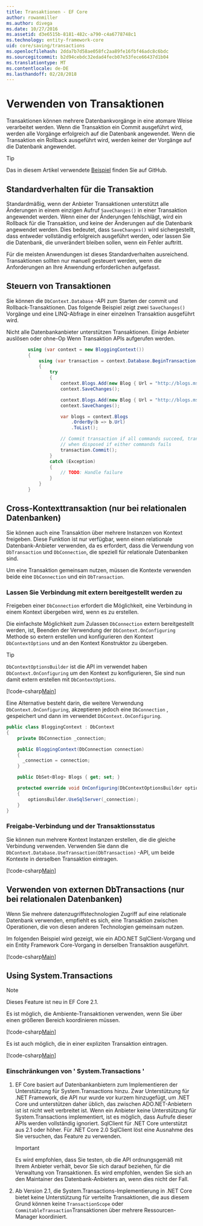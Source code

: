 ```yaml
---
title: Transaktionen - EF Core
author: rowanmiller
ms.author: divega
ms.date: 10/27/2016
ms.assetid: d3e6515b-8181-482c-a790-c4a6778748c1
ms.technology: entity-framework-core
uid: core/saving/transactions
ms.openlocfilehash: 2dda7b7d58ae058fc2aa89fe16fbf46adc8c6bdc
ms.sourcegitcommit: b2d94cebdc32edad4fecb07e53fece66437d1b04
ms.translationtype: MT
ms.contentlocale: de-DE
ms.lasthandoff: 02/28/2018
---
```

# <a name="using-transactions"></a>Verwenden von Transaktionen

Transaktionen können mehrere Datenbankvorgänge in eine atomare Weise verarbeitet werden. Wenn die Transaktion ein Commit ausgeführt wird, werden alle Vorgänge erfolgreich auf die Datenbank angewendet. Wenn die Transaktion ein Rollback ausgeführt wird, werden keiner der Vorgänge auf die Datenbank angewendet.

> [!TIP]  
> Das in diesem Artikel verwendete [Beispiel](https://github.com/aspnet/EntityFramework.Docs/tree/master/samples/core/Saving/Saving/Transactions/) finden Sie auf GitHub.

## <a name="default-transaction-behavior"></a>Standardverhalten für die Transaktion

Standardmäßig, wenn der Anbieter Transaktionen unterstützt alle Änderungen in einem einzigen Aufruf `SaveChanges()` in einer Transaktion angewendet werden. Wenn einer der Änderungen fehlschlägt, wird ein Rollback für die Transaktion, und keine der Änderungen auf die Datenbank angewendet werden. Dies bedeutet, dass `SaveChanges()` wird sichergestellt, dass entweder vollständig erfolgreich ausgeführt werden, oder lassen Sie die Datenbank, die unverändert bleiben sollen, wenn ein Fehler auftritt.

Für die meisten Anwendungen ist dieses Standardverhalten ausreichend. Transaktionen sollten nur manuell gesteuert werden, wenn die Anforderungen an Ihre Anwendung erforderlichen aufgefasst.

## <a name="controlling-transactions"></a>Steuern von Transaktionen

Sie können die `DbContext.Database` -API zum Starten der commit und Rollback-Transaktionen. Das folgende Beispiel zeigt zwei `SaveChanges()` Vorgänge und eine LINQ-Abfrage in einer einzelnen Transaktion ausgeführt wird.

Nicht alle Datenbankanbieter unterstützen Transaktionen. Einige Anbieter auslösen oder ohne-Op Wenn Transaktion APIs aufgerufen werden.

<!-- [!code-csharp[Main](samples/core/Saving/Saving/Transactions/ControllingTransaction/Sample.cs?highlight=3,17,18,19)] -->
``` csharp
        using (var context = new BloggingContext())
        {
            using (var transaction = context.Database.BeginTransaction())
            {
                try
                {
                    context.Blogs.Add(new Blog { Url = "http://blogs.msdn.com/dotnet" });
                    context.SaveChanges();

                    context.Blogs.Add(new Blog { Url = "http://blogs.msdn.com/visualstudio" });
                    context.SaveChanges();

                    var blogs = context.Blogs
                        .OrderBy(b => b.Url)
                        .ToList();

                    // Commit transaction if all commands succeed, transaction will auto-rollback
                    // when disposed if either commands fails
                    transaction.Commit();
                }
                catch (Exception)
                {
                    // TODO: Handle failure
                }
            }
        }
```

## <a name="cross-context-transaction-relational-databases-only"></a>Cross-Kontexttransaktion (nur bei relationalen Datenbanken)

Sie können auch eine Transaktion über mehrere Instanzen von Kontext freigeben. Diese Funktion ist nur verfügbar, wenn einen relationale Datenbank-Anbieter verwenden, da es erfordert, dass die Verwendung von `DbTransaction` und `DbConnection`, die speziell für relationale Datenbanken sind.

Um eine Transaktion gemeinsam nutzen, müssen die Kontexte verwenden beide eine `DbConnection` und ein `DbTransaction`.

### <a name="allow-connection-to-be-externally-provided"></a>Lassen Sie Verbindung mit extern bereitgestellt werden zu

Freigeben einer `DbConnection` erfordert die Möglichkeit, eine Verbindung in einem Kontext übergeben wird, wenn es zu erstellen.

Die einfachste Möglichkeit zum Zulassen `DbConnection` extern bereitgestellt werden, ist, Beenden der Verwendung der `DbContext.OnConfiguring` Methode so extern erstellen und konfigurieren den Kontext `DbContextOptions` und an den Kontext Konstruktor zu übergeben.

> [!TIP]  
> `DbContextOptionsBuilder` ist die API im verwendet haben `DbContext.OnConfiguring` um den Kontext zu konfigurieren, Sie sind nun damit extern erstellen mit `DbContextOptions`.

[!code-csharp[Main](../../../samples/core/Saving/Saving/Transactions/SharingTransaction/Sample.cs?name=Context&highlight=3,4,5)]

Eine Alternative besteht darin, die weitere Verwendung `DbContext.OnConfiguring`, akzeptieren jedoch eine `DbConnection` , gespeichert und dann im verwendet `DbContext.OnConfiguring`.

``` csharp
public class BloggingContext : DbContext
{
    private DbConnection _connection;

    public BloggingContext(DbConnection connection)
    {
      _connection = connection;
    }

    public DbSet<Blog> Blogs { get; set; }

    protected override void OnConfiguring(DbContextOptionsBuilder optionsBuilder)
    {
        optionsBuilder.UseSqlServer(_connection);
    }
}
```

### <a name="share-connection-and-transaction"></a>Freigabe-Verbindung und der Transaktionsstatus

Sie können nun mehrere Kontext Instanzen erstellen, die die gleiche Verbindung verwenden. Verwenden Sie dann die `DbContext.Database.UseTransaction(DbTransaction)` -API, um beide Kontexte in derselben Transaktion eintragen.

[!code-csharp[Main](../../../samples/core/Saving/Saving/Transactions/SharingTransaction/Sample.cs?name=Transaction&highlight=1,2,3,7,16,23,24,25)]

## <a name="using-external-dbtransactions-relational-databases-only"></a>Verwenden von externen DbTransactions (nur bei relationalen Datenbanken)

Wenn Sie mehrere datenzugriffstechnologien Zugriff auf eine relationale Datenbank verwenden, empfiehlt es sich, eine Transaktion zwischen Operationen, die von diesen anderen Technologien gemeinsam nutzen.

Im folgenden Beispiel wird gezeigt, wie ein ADO.NET SqlClient-Vorgang und ein Entity Framework Core-Vorgang in derselben Transaktion ausgeführt.

[!code-csharp[Main](../../../samples/core/Saving/Saving/Transactions/ExternalDbTransaction/Sample.cs?name=Transaction&highlight=4,10,21,26,27,28)]

## <a name="using-systemtransactions"></a>Using System.Transactions

> [!NOTE]  
> Dieses Feature ist neu in EF Core 2.1.

Es ist möglich, die Ambiente-Transaktionen verwenden, wenn Sie über einen größeren Bereich koordinieren müssen.

[!code-csharp[Main](../../../samples/core/Saving/Saving/Transactions/AmbientTransaction/Sample.cs?name=Transaction&highlight=1,24,25,26)]

Es ist auch möglich, die in einer expliziten Transaktion eintragen.

[!code-csharp[Main](../../../samples/core/Saving/Saving/Transactions/CommitableTransaction/Sample.cs?name=Transaction&highlight=1,13,26,27,28)]

### <a name="limitations-of-systemtransactions"></a>Einschränkungen von ' System.Transactions '  

1. EF Core basiert auf Datenbankanbietern zum Implementieren der Unterstützung für System.Transactions hinzu. Zwar Unterstützung für .NET Framework, die API nur wurde vor kurzem hinzugefügt, um .NET Core und unterstützen daher üblich, das zwischen ADO.NET-Anbietern ist ist nicht weit verbreitet ist. Wenn ein Anbieter keine Unterstützung für System.Transactions implementiert, ist es möglich, dass Aufrufe dieser APIs werden vollständig ignoriert. SqlClient für .NET Core unterstützt aus 2.1 oder höher. Für .NET Core 2.0 SqlClient löst eine Ausnahme des Sie versuchen, das Feature zu verwenden. 

   > [!IMPORTANT]  
   > Es wird empfohlen, dass Sie testen, ob die API ordnungsgemäß mit Ihrem Anbieter verhält, bevor Sie sich darauf beziehen, für die Verwaltung von Transaktionen. Es wird empfohlen, wenden Sie sich an den Maintainer des Datenbank-Anbieters an, wenn dies nicht der Fall. 

2. Ab Version 2.1, die System.Transactions-Implementierung in .NET Core bietet keine Unterstützung für verteilte Transaktionen, die aus diesem Grund können keine `TransactionScope` oder `CommitableTransaction`Transaktionen über mehrere Ressourcen-Manager koordiniert. 
